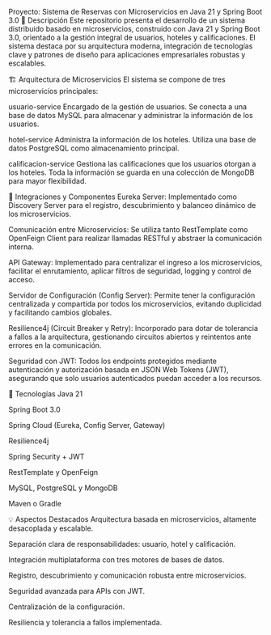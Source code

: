 Proyecto: Sistema de Reservas con Microservicios en Java 21 y Spring Boot 3.0
📌 Descripción
Este repositorio presenta el desarrollo de un sistema distribuido basado en microservicios, construido con Java 21 y Spring Boot 3.0, orientado a la gestión integral de usuarios, hoteles y calificaciones. El sistema destaca por su arquitectura moderna, integración de tecnologías clave y patrones de diseño para aplicaciones empresariales robustas y escalables.

🏗️ Arquitectura de Microservicios
El sistema se compone de tres microservicios principales:

usuario-service
Encargado de la gestión de usuarios. Se conecta a una base de datos MySQL para almacenar y administrar la información de los usuarios.

hotel-service
Administra la información de los hoteles. Utiliza una base de datos PostgreSQL como almacenamiento principal.

calificacion-service
Gestiona las calificaciones que los usuarios otorgan a los hoteles. Toda la información se guarda en una colección de MongoDB para mayor flexibilidad.

🔌 Integraciones y Componentes
Eureka Server:
Implementado como Discovery Server para el registro, descubrimiento y balanceo dinámico de los microservicios.

Comunicación entre Microservicios:
Se utiliza tanto RestTemplate como OpenFeign Client para realizar llamadas RESTful y abstraer la comunicación interna.

API Gateway:
Implementado para centralizar el ingreso a los microservicios, facilitar el enrutamiento, aplicar filtros de seguridad, logging y control de acceso.

Servidor de Configuración (Config Server):
Permite tener la configuración centralizada y compartida por todos los microservicios, evitando duplicidad y facilitando cambios globales.

Resilience4j (Circuit Breaker y Retry):
Incorporado para dotar de tolerancia a fallos a la arquitectura, gestionando circuitos abiertos y reintentos ante errores en la comunicación.

Seguridad con JWT:
Todos los endpoints protegidos mediante autenticación y autorización basada en JSON Web Tokens (JWT), asegurando que solo usuarios autenticados puedan acceder a los recursos.

🚀 Tecnologías
Java 21

Spring Boot 3.0

Spring Cloud (Eureka, Config Server, Gateway)

Resilience4j

Spring Security + JWT

RestTemplate y OpenFeign

MySQL, PostgreSQL y MongoDB

Maven o Gradle

💡 Aspectos Destacados
Arquitectura basada en microservicios, altamente desacoplada y escalable.

Separación clara de responsabilidades: usuario, hotel y calificación.

Integración multiplataforma con tres motores de bases de datos.

Registro, descubrimiento y comunicación robusta entre microservicios.

Seguridad avanzada para APIs con JWT.

Centralización de la configuración.

Resiliencia y tolerancia a fallos implementada.
